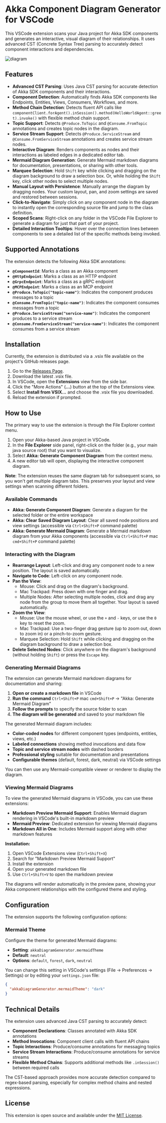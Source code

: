 # **Akka Component Diagram Generator for VSCode**

This VSCode extension scans your Java project for Akka SDK components and generates an interactive, visual diagram of their relationships. It uses advanced CST (Concrete Syntax Tree) parsing to accurately detect component interactions and dependencies.

![diagram](example-component-diagram.png)

## **Features**

* **Advanced CST Parsing**: Uses Java CST parsing for accurate detection of Akka SDK components and their interactions.
* **Component Detection**: Automatically finds Akka SDK components like Endpoints, Entities, Views, Consumers, Workflows, and more.
* **Method Chain Detection**: Detects fluent API calls like `componentClient.forAgent().inSession().method(HelloWorldAgent::greet).invoke()` with flexible method chain support.
* **Topic Support**: Detects `@Produce.ToTopic` and `@Consume.FromTopic` annotations and creates topic nodes in the diagram.
* **Service Stream Support**: Detects `@Produce.ServiceStream` and `@Consume.FromServiceStream` annotations and creates service stream nodes.
* **Interactive Diagram**: Renders components as nodes and their interactions as labeled edges in a dedicated editor tab.
* **Mermaid Diagram Generation**: Generate Mermaid markdown diagrams for documentation, presentations, or sharing with other tools.
* **Marquee Selection**: Hold `Shift` key while clicking and dragging on the diagram background to draw a selection box. Or, while holding the `Shift` key, click other nodes to select multiple nodes.
* **Manual Layout with Persistence**: Manually arrange the diagram by dragging nodes. Your custom layout, pan, and zoom settings are saved and restored between sessions.
* **Click-to-Navigate**: Simply click on any component node in the diagram to instantly open the corresponding source file and jump to the class definition.
* **Scoped Scans**: Right-click on any folder in the VSCode File Explorer to generate a diagram for just that part of your project.
* **Detailed Interaction Tooltips**: Hover over the connection lines between components to see a detailed list of the specific methods being invoked.

## **Supported Annotations**

The extension detects the following Akka SDK annotations:

* **`@ComponentId`**: Marks a class as an Akka component
* **`@HttpEndpoint`**: Marks a class as an HTTP endpoint
* **`@GrpcEndpoint`**: Marks a class as a gRPC endpoint
* **`@MCPEndpoint`**: Marks a class as an MCP endpoint
* **`@Produce.ToTopic("topic-name")`**: Indicates the component produces messages to a topic
* **`@Consume.FromTopic("topic-name")`**: Indicates the component consumes messages from a topic
* **`@Produce.ServiceStream("service-name")`**: Indicates the component produces to a service stream
* **`@Consume.FromServiceStream("service-name")`**: Indicates the component consumes from a service stream

## **Installation**

Currently, the extension is distributed via a .vsix file available on the project's GitHub releases page.

1. Go to the [Releases Page](https://github.com/mckeeh3/akka-component-diagram-vscode-extension/releases).
2. Download the latest .vsix file.
3. In VSCode, open the **Extensions** view from the side bar.
4. Click the "More Actions" (**...**) button at the top of the Extensions view.
5. Select **Install from VSIX...** and choose the .vsix file you downloaded.
6. Reload the extension if prompted.

## **How to Use**

The primary way to use the extension is through the File Explorer context menu.

1. Open your Akka-based Java project in VSCode.
2. In the **File Explorer** side panel, right-click on the folder (e.g., your main java source root) that you want to visualize.
3. Select **Akka: Generate Component Diagram** from the context menu.
4. A new editor tab will open, displaying the interactive component diagram.

**Note**: The extension reuses the same diagram tab for subsequent scans, so you won't get multiple diagram tabs. This preserves your layout and view settings when scanning different folders.

### **Available Commands**

* **Akka: Generate Component Diagram**: Generate a diagram for the selected folder or the entire workspace
* **Akka: Clear Saved Diagram Layout**: Clear all saved node positions and view settings (accessible via `Ctrl+Shift+P` command palette)
* **Akka: Generate Mermaid Diagram**: Generate a Mermaid markdown diagram from your Akka components (accessible via `Ctrl+Shift+P` mac `cmd+Shift+P` command palette)

### **Interacting with the Diagram**

* **Rearrange Layout**: Left-click and drag any component node to a new position. The layout is saved automatically.
* **Navigate to Code**: Left-click on any component node.
* **Pan the View**:
  * Mouse: Click and drag on the diagram's background.
  * Mac Trackpad: Press down with one finger and drag.
  * Multiple Nodes: After selecting multiple nodes, click and drag any node from the group to move them all together. Your layout is saved automatically.
* **Zoom the View**:
  * Mouse: Use the mouse wheel, or use the `+` and `-` keys, or use the `0` key to reset the zoom.
  * Mac Trackpad: Use a two-finger drag gesture (up to zoom out, down to zoom in) or a pinch-to-zoom gesture.
  * Marquee Selection: Hold `Shift` while clicking and dragging on the diagram background to draw a selection box.
* **Delete Selected Nodes**: Click anywhere on the diagram's background (without holding `Shift`) or press the `Escape` key.

### **Generating Mermaid Diagrams**

The extension can generate Mermaid markdown diagrams for documentation and sharing:

1. **Open or create a markdown file** in VSCode
2. **Run the command** `Ctrl+Shift+P` mac `cmd+Shift+P` → "Akka: Generate Mermaid Diagram"
3. **Follow the prompts** to specify the source folder to scan
4. **The diagram will be generated** and saved to your markdown file

The generated Mermaid diagram includes:

* **Color-coded nodes** for different component types (endpoints, entities, views, etc.)
* **Labeled connections** showing method invocations and data flow
* **Topic and service stream nodes** with dashed borders
* **Professional styling** suitable for documentation and presentations
* **Configurable themes** (default, forest, dark, neutral) via VSCode settings

You can then use any Mermaid-compatible viewer or renderer to display the diagram.

### **Viewing Mermaid Diagrams**

To view the generated Mermaid diagrams in VSCode, you can use these extensions:

* **Markdown Preview Mermaid Support**: Enables Mermaid diagram rendering in VSCode's built-in markdown preview
* **Mermaid Preview**: Dedicated extension for viewing Mermaid diagrams
* **Markdown All in One**: Includes Mermaid support along with other markdown features

**Installation:**
1. Open VSCode Extensions view (`Ctrl+Shift+X`)
2. Search for "Markdown Preview Mermaid Support"
3. Install the extension
4. Open your generated markdown file
5. Use `Ctrl+Shift+V` to open the markdown preview

The diagrams will render automatically in the preview pane, showing your Akka component relationships with the configured theme and styling.



## **Configuration**

The extension supports the following configuration options:

### **Mermaid Theme**

Configure the theme for generated Mermaid diagrams:

- **Setting**: `akkaDiagramGenerator.mermaidTheme`
- **Default**: `neutral`
- **Options**: `default`, `forest`, `dark`, `neutral`

You can change this setting in VSCode's settings (File → Preferences → Settings) or by editing your `settings.json` file:

```json
{
  "akkaDiagramGenerator.mermaidTheme": "dark"
}
```

## **Technical Details**

The extension uses advanced Java CST parsing to accurately detect:

* **Component Declarations**: Classes annotated with Akka SDK annotations
* **Method Invocations**: Component client calls with fluent API chains
* **Topic Interactions**: Produce/consume annotations for messaging topics
* **Service Stream Interactions**: Produce/consume annotations for service streams
* **Flexible Method Chains**: Supports additional methods like `.inSession()` between required calls

The CST-based approach provides more accurate detection compared to regex-based parsing, especially for complex method chains and nested expressions.

## **License**

This extension is open source and available under the [MIT License](http://docs.google.com/LICENSE.md).
